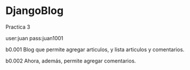 # DjangoBlog
Practica 3

user:juan
pass:juan1001

b0.001
Blog que permite agregar articulos, y lista articulos y comentarios.

b0.002
Ahora, además, permite agregar comentarios.
